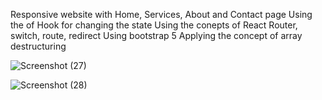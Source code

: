 
Responsive website with Home, Services, About and Contact page
Using the of Hook for changing the state
Using the conepts of React Router, switch, route, redirect
Using bootstrap 5
Applying the concept of array destructuring

![Screenshot (27)](https://user-images.githubusercontent.com/64987866/128609979-eb1de847-6ffa-4bc2-a3af-75036ab3dfb5.png)

![Screenshot (28)](https://user-images.githubusercontent.com/64987866/128609994-760ab521-a91f-4cc4-b6df-ea6c2eade650.png)
